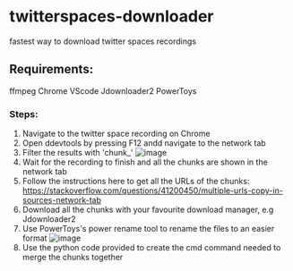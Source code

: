 # twitterspaces-downloader
fastest way to download twitter spaces recordings
## Requirements:
ffmpeg
Chrome
VScode
Jdownloader2
PowerToys
### Steps:
1. Navigate to the twitter space recording on Chrome
2. Open ddevtools by pressing F12 andd navigate to the network tab
3. Filter the results with 'chunk_'
![image](https://user-images.githubusercontent.com/101564632/218022552-c7430218-b769-4619-9fd7-b42866c22590.png)
4. Wait for the recording to finish and all the chunks are shown in the network tab
5. Follow the instructions here to get all the URLs of the chunks:
https://stackoverflow.com/questions/41200450/multiple-urls-copy-in-sources-network-tab
6. Download all the chunks with your favourite download manager, e.g Jdownloader2
7. Use PowerToys's power rename tool to rename the files to an easier format
![image](https://user-images.githubusercontent.com/101564632/218021383-49e6c862-05cb-4228-a522-d31b251ecc23.png)
8. Use the python code provided to create the cmd command needed to merge the chunks together
